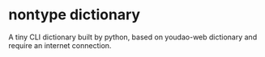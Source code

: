 # nontype dictionary

A tiny CLI dictionary built by python, based on youdao-web dictionary and require an internet connection. 

